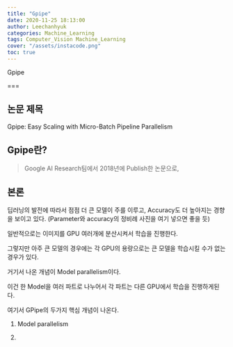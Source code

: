 ```yaml
---
title: "Gpipe"
date: 2020-11-25 18:13:00
author: Leechanhyuk
categories: Machine_Learning
tags: Computer_Vision Machine_Learning
cover: "/assets/instacode.png"
toc: true
---
```


Gpipe

===

## 논문 제목

Gpipe: Easy Scaling with Micro-Batch Pipeline Parallelism

## Gpipe란?

> Google AI Research팀에서 2018년에 Publish한 논문으로, 

## 본론

딥러닝의 발전에 따라서 점점 더 큰 모델이 주를 이루고, Accuracy도 더 높아지는 경향을 보이고 있다.
(Parameter와 accuracy의 정비례 사진을 여기 넣으면 좋을 듯)

일반적으로는 이미지를 GPU 여러개에 분산시켜서 학습을 진행한다.

그렇지만 아주 큰 모델의 경우에는 각 GPU의 용량으로는 큰 모델을 학습시킬 수가 없는 경우가 있다.

거기서 나온 개념이 Model parallelism이다.

이건 한 Model을 여러 파트로 나누어서 각 파트는 다른 GPU에서 학습을 진행하게된다.

여기서 GPipe의 두가지 핵심 개념이 나온다.

1. Model parallelism

2. 




